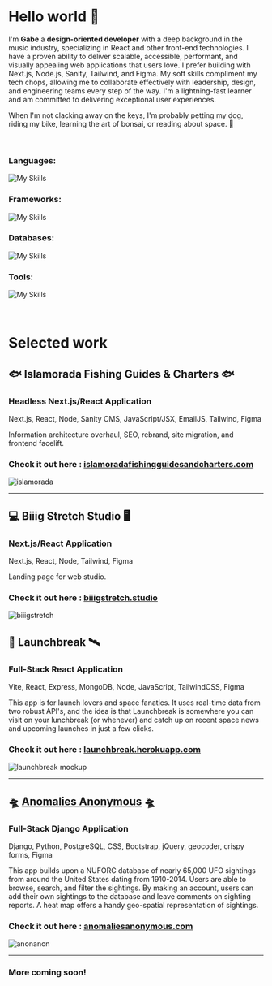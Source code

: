 # Hello world :wave:
I'm **Gabe** a **design-oriented developer** with a deep background in the music industry, specializing in React and other front-end technologies. I have a proven ability to deliver scalable, accessible, performant, and visually appealing web applications that users love. I prefer building with Next.js, Node.js, Sanity, Tailwind, and Figma. My soft skills compliment my tech chops, allowing me to collaborate effectively with leadership, design, and engineering teams every step of the way. I'm a lightning-fast learner and am committed to delivering exceptional user experiences. 

When I'm not clacking away on the keys, I'm probably petting my dog, riding my bike, learning the art of bonsai, or reading about space. 🚀

<br>

### Languages: 
![My Skills](https://skillicons.dev/icons?i=js,ts,html,css,py)

### Frameworks:
![My Skills](https://skillicons.dev/icons?i=react,nextjs,nodejs,express,tailwind,django,vue,nuxt)

### Databases:
![My Skills](https://skillicons.dev/icons?i=postgres,mongodb,sqlite,gcb)

### Tools:
![My Skills](https://skillicons.dev/icons?i=vite,vercel,figma,git,github,aws,postman,vscode,stackoverflow,heroku,discord)

<br>

# Selected work

## 🐟 Islamorada Fishing Guides & Charters 🐟

### Headless Next.js/React Application

Next.js, React, Node, Sanity CMS, JavaScript/JSX, EmailJS, Tailwind, Figma

Information architecture overhaul, SEO, rebrand, site migration, and frontend facelift.

### Check it out here : [islamoradafishingguidesandcharters.com](https://islamoradafishingguidesandcharters.com/)

![islamorada](https://github.com/gabewolford/gabewolford/assets/98293872/3c769b7d-e783-4240-9ff3-0c8a1985e7d7)

<hr>

## 💻 Biiig Stretch Studio 🖥️

### Next.js/React Application

Next.js, React, Node, Tailwind, Figma

Landing page for web studio.

### Check it out here : [biiigstretch.studio](https://biiigstretch.studio/)

![biiigstretch](https://github.com/gabewolford/gabewolford/assets/98293872/89a2af7f-58f5-4202-a70c-1cee08893f48)

## &#128640; Launchbreak  &#128752;

### Full-Stack React Application

Vite, React, Express, MongoDB, Node, JavaScript, TailwindCSS, Figma

This app is for launch lovers and space fanatics. It uses real-time data from two robust API's, and the idea is that Launchbreak is somewhere you can visit on your lunchbreak (or whenever) and catch up on recent space news and upcoming launches in just a few clicks.

### Check it out here : [launchbreak.herokuapp.com](https://launchbreak.herokuapp.com/)

![launchbreak mockup](https://user-images.githubusercontent.com/98293872/235741613-2da1e62f-86cd-4e3c-ac8c-fb0d12415ecc.png)

<hr>

## 🛸 [Anomalies Anonymous](https://www.anomaliesanonymous.com) 🛸

### Full-Stack Django Application

Django, Python, PostgreSQL, CSS, Bootstrap, jQuery, geocoder, crispy forms, Figma

This app builds upon a NUFORC database of nearly 65,000 UFO sightings from around the United States dating from 1910-2014. Users are able to browse, search, and filter the sightings. By making an account, users can add their own sightings to the database and leave comments on sighting reports. A heat map offers a handy geo-spatial representation of sightings.

### Check it out here : [anomaliesanonymous.com](https://www.anomaliesanonymous.com)

![anonanon](https://user-images.githubusercontent.com/98293872/232971994-52f6fbbe-a44e-460a-8c59-7f4660cd4e33.png)

<hr>

### More coming soon!
